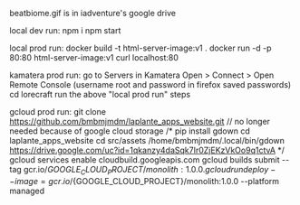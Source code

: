 beatbiome.gif is in iadventure's google drive

local dev run:
npm i
npm start

local prod run:
docker build -t html-server-image:v1 .
docker run -d -p 80:80 html-server-image:v1
curl localhost:80

kamatera prod run:
go to Servers in Kamatera
Open > Connect > Open Remote Console (username root and password in firefox saved passwords)
cd lorecraft
run the above "local prod run" steps

gcloud prod run:
git clone https://github.com/bmbmjmdm/laplante_apps_website.git
// no longer needed because of google cloud storage
/*
  pip install gdown
  cd laplante_apps_website
  cd src/assets
/home/bmbmjmdm/.local/bin/gdown https://drive.google.com/uc?id=1qkanzy4daSqk7Ir0ZjEKzVkOo9q1ctvA
*/
gcloud services enable cloudbuild.googleapis.com
gcloud builds submit --tag gcr.io/${GOOGLE_CLOUD_PROJECT}/monolith:1.0.0 .
gcloud run deploy --image=gcr.io/${GOOGLE_CLOUD_PROJECT}/monolith:1.0.0 --platform managed